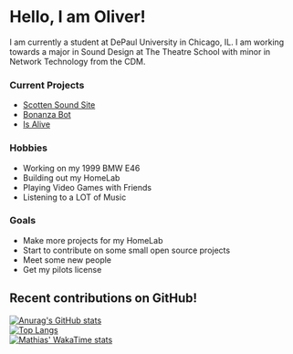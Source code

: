 # Hello, I am Oliver!

I am currently a student at DePaul University in Chicago, IL. I am working towards a major in Sound Design at The Theatre School with minor in Network Technology from the CDM.

### Current Projects
- [Scotten Sound Site](https://github.com/Scotten-Labs/Scotten-Sound-Site)
- [Bonanza Bot](https://github.com/Scotten-Labs/Bonanza-Bot)
- [Is Alive](https://github.com/Scotten-Labs/Is-Alive)

### Hobbies
- Working on my 1999 BMW E46
- Building out my HomeLab
- Playing Video Games with Friends
- Listening to a LOT of Music

### Goals
- Make more projects for my HomeLab
- Start to contribute on some small open source projects
- Meet some new people
- Get my pilots license

## Recent contributions on GitHub!
[![Anurag's GitHub stats](https://github-readme-stats.vercel.app/api?username=oliv10&show_icons=true&count_private=true&hide_title=true&theme=darcula&include_all_commits=true&hide_border=true)](https://github.com/anuraghazra/github-readme-stats)
<br>
[![Top Langs](https://github-readme-stats.vercel.app/api/top-langs/?username=oliv10&theme=dark&hide_border=true&layout=compact)](https://github.com/anuraghazra/github-readme-stats)
<br>
[![Mathias' WakaTime stats](https://github-readme-stats.vercel.app/api/wakatime?username=oliv10&theme=dark&hide_border=true&layout=compact)](https://github.com/anuraghazra/github-readme-stats)
